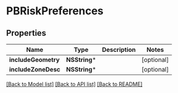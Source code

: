 # PBRiskPreferences

## Properties
Name | Type | Description | Notes
------------ | ------------- | ------------- | -------------
**includeGeometry** | **NSString*** |  | [optional] 
**includeZoneDesc** | **NSString*** |  | [optional] 

[[Back to Model list]](../README.md#documentation-for-models) [[Back to API list]](../README.md#documentation-for-api-endpoints) [[Back to README]](../README.md)



